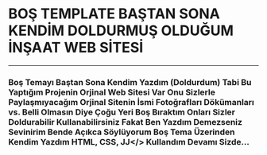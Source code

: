 # BOŞ TEMPLATE BAŞTAN SONA KENDİM DOLDURMUŞ OLDUĞUM İNŞAAT WEB SİTESİ

<hr>

### Boş Temayı Baştan Sona Kendim Yazdım (Doldurdum) Tabi Bu Yaptığım Projenin Orjinal Web Sitesi Var Onu Sizlerle Paylaşmıyacağım Orjinal Sitenin İsmi Fotoğrafları Dökümanları vs. Belli Olmasın Diye Çoğu Yeri Boş Bıraktım Onları Sizler Doldurabilir Kullanabilirsiniz Fakat Ben Yazdım Demezseniz Sevinirim Bende Açıkca Söylüyorum Boş Tema Üzerinden Kendim Yazdım <strong>HTML, CSS, JJ</> Kullandım Devamı Sizde...

